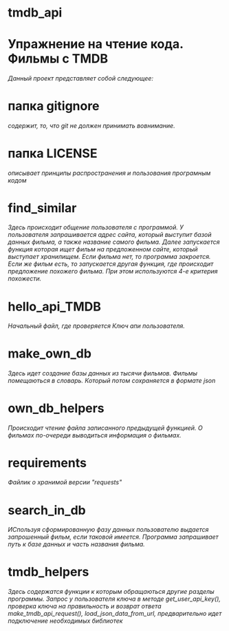 # tmdb_api
# Упражнение на чтение кода. Фильмы с TMDB
###### Данный проект представляет собой следующее:
# папка gitignore 
###### содержит, то, что git не должен принимать вовнимание.
# папка LICENSE
###### описывает принципы распространения и пользования програмным кодом
# find_similar
###### Здесь происходит общение  пользователя с программой. У пользователя запрашивается адрес сайта, который выступит базой данных фильма, а также название самого фильма. Далее запускается функция которая ищет фильм на предложенном сайте, который выступает хранилищем. Если фильма нет, то программа закроется. Если же фильм есть, то запускается другая функция, где происходит предложение похожего фильма. При этом используются 4-е критерия похожести.  
# hello_api_TMDB
###### Начальный файл, где проверяется Ключ апи пользователя.
# make_own_db
###### Здесь идет создание базы данных из тысячи фильмов. Фильмы помещаються в словарь. Который потом сохраняется в формате json
# own_db_helpers
###### Происходит чтение файла записанного предыдущей функцией. О фильмах по-очереди выводиться информация о фильмах.
# requirements
###### Файлик о хранимой версии "requests"
# search_in_db
###### ИСпользуя сформированную фазу данных пользователю выдается запрошенный фильм, если таковой имеется. Программа запрашивает путь к базе данных и часть названия фильма. 
# tmdb_helpers
###### Здесь содержатся функции к которым обращаються другие разделы программы. Запрос у пользователя ключа в методе get_user_api_key(), проверка ключа на правильность и возврат ответа make_tmdb_api_request(), load_json_data_from_url, предварительно идет подключение необходимых библиотек

